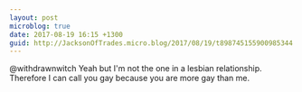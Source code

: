 ```yaml
---
layout: post
microblog: true
date: 2017-08-19 16:15 +1300
guid: http://JacksonOfTrades.micro.blog/2017/08/19/t898745155900985344.html
---
```

@withdrawnwitch Yeah but I'm not the one in a lesbian relationship. Therefore I can call you gay because you are more gay than me.
